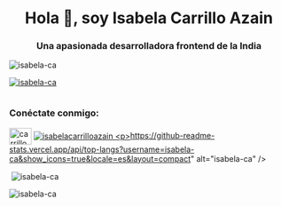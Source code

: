 <h1 align="center">Hola 👋, soy Isabela Carrillo Azain</h1>
<h3 align="center">Una apasionada desarrolladora frontend de la India</h3>

<p align="left"> <img src="https://komarev.com/ghpvc/?username=isabela-ca&label=Profile%20views&color=0e75b6&style=flat" alt="isabela-ca" /> </p>

<p align="left"> <a href="https://github.com/ryo-ma/github-profile-trophy"><img src="https://github-profile-trophy.vercel.app/?username=isabela-ca" alt="isabela-ca" /></a> </p>

<p align="left"> <a href="https://twitter.com/" target="blank"><img src="https://img.shields.io/twitter/follow/?logo=twitter&style=for-the-badge" alt="" /></a> </p>

<h3 align="left">Conéctate conmigo:</h3>
<p align="left">
<a href="https://fb.com/carrilloazain" target="blank"><img align="center" src="https://raw.githubusercontent.com/rahuldkjain/github-profile-readme-generator/master/src/images/icons/Social/facebook.svg" alt="carrilloazain" height="30" width="40" /></a>
<a href="https://instagram.com/carrilloazain" target="blank"><img align="center"
<img align ="left" alt="
isabelacarrilloazain

" ... src="https://github-readme-stats.vercel.app/api/top-langs?username=isabela-ca&show_icons=true&locale=es&layout=compact" alt="isabela-ca" /></p>

<p> <img align="center" src="https://github-readme-stats.vercel.app/api?username=isabela-ca&show_icons=true&locale=es" alt="isabela-ca" /></p>

<p><img align="center" src="https://github-readme-streak-stats.herokuapp.com/?user=isabela-ca&" alt="isabela-ca" /></p>

